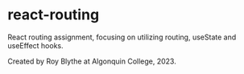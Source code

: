 # react-routing

React routing assignment, focusing on utilizing routing, useState and useEffect hooks.

Created by Roy Blythe at Algonquin College, 2023.
